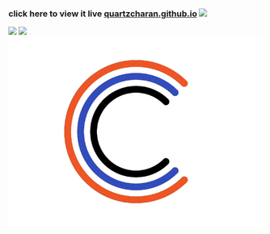 ### click here to view it live [quartzcharan.github.io][website] <img src="https://media.giphy.com/media/hvRJCLFzcasrR4ia7z/giphy.gif" width="25px">

[website]: https://quartzcharan.github.io/

<img  src="https://github.com/IBM-EPBL/IBM-Project-12643-1659456299
Public
" />
<img  src="https://quartzcharan.github.io/images/quartzcharan.github.io.png" />
<img  src="https://github.com/charanquartz/charanquartz/blob/main/c.gif" />
